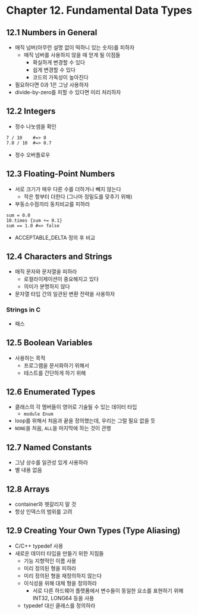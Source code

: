 # Chapter 12. Fundamental Data Types

## 12.1 Numbers in General
- 매직 넘버(아무런 설명 없이 떡하니 있는 숫자)를 피하자
  - 매직 넘버를 사용하지 않을 때 얻게 될 이점들
    - 확실하게 변경할 수 있다
    - 쉽게 변경할 수 있다
    - 코드의 가독성이 높아진다
- 필요하다면 0과 1은 그냥 사용하자
- divide-by-zero를 피할 수 있다면 미리 처리하자

## 12.2 Integers
- 정수 나눗셈을 확인
```
7 / 10    #=> 0
7.0 / 10  #=> 0.7
```
- 정수 오버플로우

## 12.3 Floating-Point Numbers
- 서로 크기가 매우 다른 수를 더하거나 빼지 않는다
  - 작은 항부터 더한다 (그나마 정밀도를 맞추기 위해)
- 부동소수점끼리 동치비교를 피하라
```
sum = 0.0
10.times {sum += 0.1}
sum == 1.0 #=> false
```
  - ACCEPTABLE_DELTA 정의 후 비교

## 12.4 Characters and Strings
- 매직 문자와 문자열을 피하라
  - 로컬라이제이션이 중요해지고 있다
  - 의미가 분명하지 않다
- 문자열 타입 간의 일관된 변환 전략을 사용하자

### Strings in C
- 패스

## 12.5 Boolean Variables
- 사용하는 목적
  - 프로그램을 문서화하기 위해서
  - 테스트를 간단하게 하기 위해

## 12.6 Enumerated Types
- 클래스의 각 멤버들이 영어로 기술될 수 있는 데이터 타입
  - `module Enum`
- loop를 위해서 처음과 끝을 정의했는데, 우리는 그럴 필요 없을 듯
- `NONE`을 처음, `ALL`을 마지막에 하는 것이 관행

## 12.7 Named Constants
- 그냥 상수를 일관성 있게 사용하라
- 별 내용 없음

## 12.8 Arrays
- container와 헷갈리지 말 것
- 항상 인덱스의 범위를 고려

## 12.9 Creating Your Own Types (Type Aliasing)
- C/C++ typedef 사용
- 새로운 데이터 타입을 만들기 위한 지침들
  - 기능 지향적인 이름 사용
  - 미리 정의된 형을 피하라
  - 미리 정의된 형을 재정의하지 않는다
  - 이식성을 위해 대체 형을 정의하라
    - 서로 다른 하드웨어 플랫폼에서 변수들이 동일한 요소를 표현하기 위해 INT32, LONG64 등을 사용
  - typedef 대신 클래스를 정의하라
